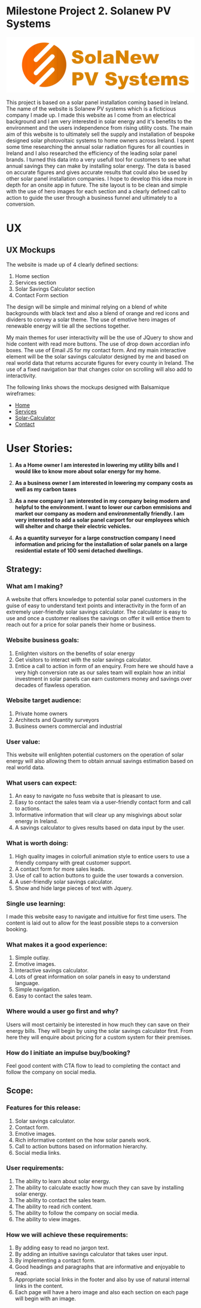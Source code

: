# Milestone Project 2. Solanew PV Systems

![SolaNewLogo](assets/images/solanewlogo2.png)

This project is based on a solar panel installation coming based in Ireland. The name of the website is Solanew PV systems which is a ficticious company I made up. I made this website as I come from an electrical background and I am very interested in solar energy and it's benefits to the environment and the users independence from rising utility costs. 
The main aim of this website is to ultimately sell the supply and installation of bespoke designed solar photovoltaic systems to home owners across Ireland. I spent some time researching the annual solar radiation figures for all counties in Ireland and I also researched the efficiency of the leading solar panel brands. I turned this data into a very usefull tool for customers to see what annual savings they can make by installing solar energy. The data is based on accurate figures and gives accurate results that could also be used by other solar panel installation companies. I hope to develop this idea more in depth for an onsite app in future. 
The site layout is to be clean and simple with the use of hero images for each section and a clearly defined call to action to guide the user through a business funnel and ultimately to a conversion. 


# UX

## UX Mockups
The website is made up of 4 clearly defined sections:
1. Home section
2. Services section
3. Solar Savings Calculator section
4. Contact Form section

The design will be simple and minimal relying on a blend of white backgrounds with black text and also a blend of orange and red icons and dividers to convey a solar theme. The use of emotive hero images of renewable energy will tie all the sections together. 

My main themes for user interactivity will be the use of JQuery to show and hide content with read more buttons. The use of drop down accordian info boxes. The use of Email JS for my contact form. And my main interactive element will be the solar savings calculator designed by me and based on real world data that returns accurate figures for every county in Ireland.
The use of a fixed navigation bar that changes color on scrolling will also add to interactivity.

The following links shows the mockups designed with Balsamique wireframes:
* [Home](assets/wireframes/wireframe-home.png)
* [Services](assets/wireframes/wireframe-services.png)
* [Solar-Calculator](assets/wireframes/wireframe-savings.png)
* [Contact](assets/wireframes/wireframe-contact.png)

# User Stories:
1. **As a Home owner I am interested in lowering my utility bills and I would like to know more about solar energy for my home.**

2. **As a business owner I am interested in lowering my company costs as well as my carbon taxes**

3. **As a new company I am interested in my company being modern and helpful to the environment. I want to lower our carbon emmisions and market our company as modern and environmentally friendly. I am very interested to add a solar panel carport for our employees which will shelter and charge their electric vehicles.**

4. **As a quantity surveyor for a large construction company I need information and pricing for the installation of solar panels on a large residential estate of 100 semi detached dwellings.**

## Strategy:
### What am I making?
A website that offers knowledge to potential solar panel customers in the guise of easy to understand text points and interactivity in the form of an extremely user-friendly solar savings calculator. The calculator is easy to use and once a customer realises the savings on offer it will entice them to reach out for a price for solar panels their home or business.  

### Website business goals:
1. Enlighten visitors on the benefits of solar energy 
1. Get visitors to interact with the solar savings calculator. 
1. Entice a call to action in form of an enquiry. From here we should have a very high conversion rate as our sales team will explain how an initial investment in solar panels can earn customers money and savings over decades of flawless operation.

### Website target audience:
1. Private home owners
1. Architects and Quantity surveyors
1. Business owners commercial and industrial

### User value:
This website will enlighten potential customers on the operation of solar energy will also allowing them to obtain annual savings estimation based on real world data.

### What users can expect:
1. An easy to navigate no fuss website that is pleasant to use.
1. Easy to contact the sales team via a user-friendly contact form and call to actions.
1. Informative information that will clear up any misgivings about solar energy in Ireland.
1. A savings calculator to gives results based on data input by the user.

### What is worth doing:
1. High quality images in colorfull animation style to entice users to use a friendly company with great customer support. 
1. A contact form for more sales leads. 
1. Use of call to action buttons to guide the user towards a conversion.
1. A user-friendly solar savings calculator.
1. Show and hide large pieces of text with Jquery.

### Single use learning:
I made this website easy to navigate and intuitive for first time users.
The content is laid out to allow for the least possible steps to a conversion booking. 

### What makes it a good experience:
1. Simple outlay. 
1. Emotive images.
1. Interactive savings calculator.
1. Lots of great information on solar panels in easy to understand language. 
1. Simple navigation.
1. Easy to contact the sales team.

### Where would a user go first and why?
Users will most certainly be interested in how much they can save on their energy bills. They will begin by using the solar savings calculator first. From here they will enquire about pricing for a custom system for their premises.

### How do I initiate an impulse buy/booking?
Feel good content with CTA flow to lead to completing the contact and follow the company on social media.

## Scope:

### Features for this release:
1. Solar savings calculator.
1. Contact form.
1. Emotive images. 
1. Rich informative content on the how solar panels work.
1. Call to action buttons based on information hierarchy.
1. Social media links.

### User requirements:
1. The ability to learn about solar energy.
1. The ability to calculate exactly how much they can save by installing solar energy.
1. The ability to contact the sales team.
1. The ability to read rich content.
1. The ability to follow the company on social media. 
1. The ability to view images.

### How we will achieve these requirements:
1. By adding easy to read no jargon text.
1. By adding an intuitive savings calculator that takes user input.
1. By implementing a contact form.
1. Good headings and paragraphs that are informative and enjoyable to read.
1. Appropriate social links in the footer and also by use of natural internal links in the content.
1. Each page will have a hero image and also each section on each page will begin with an image.
